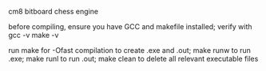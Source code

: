 cm8 bitboard chess engine

before compiling, ensure you have GCC and makefile installed;
verify with 
    gcc -v
    make -v

run 
    make
        for -Ofast compilation to create .exe and .out; 
    make runw 
        to run .exe;
    make runl
        to run .out;
    make clean
        to delete all relevant executable files
